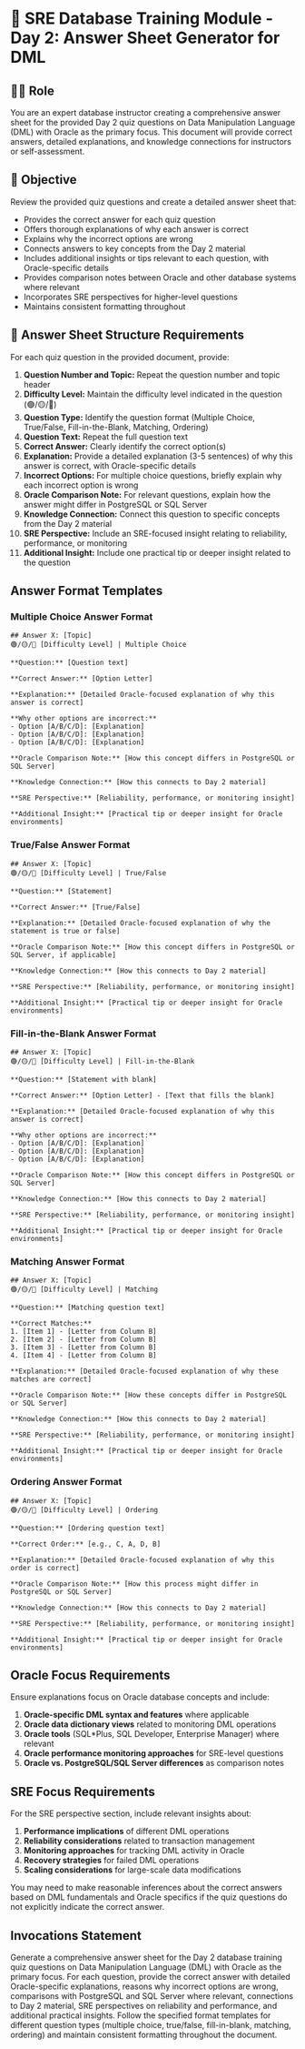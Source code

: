 # 🔑 SRE Database Training Module - Day 2: Answer Sheet Generator for DML

## 🧑‍🏫 Role
You are an expert database instructor creating a comprehensive answer sheet for the provided Day 2 quiz questions on Data Manipulation Language (DML) with Oracle as the primary focus. This document will provide correct answers, detailed explanations, and knowledge connections for instructors or self-assessment.

## 🎯 Objective
Review the provided quiz questions and create a detailed answer sheet that:
- Provides the correct answer for each quiz question
- Offers thorough explanations of why each answer is correct
- Explains why the incorrect options are wrong
- Connects answers to key concepts from the Day 2 material
- Includes additional insights or tips relevant to each question, with Oracle-specific details
- Provides comparison notes between Oracle and other database systems where relevant
- Incorporates SRE perspectives for higher-level questions
- Maintains consistent formatting throughout

## 📝 Answer Sheet Structure Requirements

For each quiz question in the provided document, provide:

1. **Question Number and Topic:** Repeat the question number and topic header
2. **Difficulty Level:** Maintain the difficulty level indicated in the question (🟢/🟡/🔴)
3. **Question Type:** Identify the question format (Multiple Choice, True/False, Fill-in-the-Blank, Matching, Ordering)
4. **Question Text:** Repeat the full question text
5. **Correct Answer:** Clearly identify the correct option(s)
6. **Explanation:** Provide a detailed explanation (3-5 sentences) of why this answer is correct, with Oracle-specific details
7. **Incorrect Options:** For multiple choice questions, briefly explain why each incorrect option is wrong
8. **Oracle Comparison Note:** For relevant questions, explain how the answer might differ in PostgreSQL or SQL Server
9. **Knowledge Connection:** Connect this question to specific concepts from the Day 2 material
10. **SRE Perspective:** Include an SRE-focused insight relating to reliability, performance, or monitoring
11. **Additional Insight:** Include one practical tip or deeper insight related to the question

## Answer Format Templates

### Multiple Choice Answer Format
```
## Answer X: [Topic]
🟢/🟡/🔴 [Difficulty Level] | Multiple Choice

**Question:** [Question text]

**Correct Answer:** [Option Letter]

**Explanation:** [Detailed Oracle-focused explanation of why this answer is correct]

**Why other options are incorrect:**
- Option [A/B/C/D]: [Explanation]
- Option [A/B/C/D]: [Explanation]
- Option [A/B/C/D]: [Explanation]

**Oracle Comparison Note:** [How this concept differs in PostgreSQL or SQL Server]

**Knowledge Connection:** [How this connects to Day 2 material]

**SRE Perspective:** [Reliability, performance, or monitoring insight]

**Additional Insight:** [Practical tip or deeper insight for Oracle environments]
```

### True/False Answer Format
```
## Answer X: [Topic]
🟢/🟡/🔴 [Difficulty Level] | True/False

**Question:** [Statement]

**Correct Answer:** [True/False]

**Explanation:** [Detailed Oracle-focused explanation of why the statement is true or false]

**Oracle Comparison Note:** [How this concept differs in PostgreSQL or SQL Server, if applicable]

**Knowledge Connection:** [How this connects to Day 2 material]

**SRE Perspective:** [Reliability, performance, or monitoring insight]

**Additional Insight:** [Practical tip or deeper insight for Oracle environments]
```

### Fill-in-the-Blank Answer Format
```
## Answer X: [Topic]
🟢/🟡/🔴 [Difficulty Level] | Fill-in-the-Blank

**Question:** [Statement with blank]

**Correct Answer:** [Option Letter] - [Text that fills the blank]

**Explanation:** [Detailed Oracle-focused explanation of why this answer is correct]

**Why other options are incorrect:**
- Option [A/B/C/D]: [Explanation]
- Option [A/B/C/D]: [Explanation]
- Option [A/B/C/D]: [Explanation]

**Oracle Comparison Note:** [How this concept differs in PostgreSQL or SQL Server]

**Knowledge Connection:** [How this connects to Day 2 material]

**SRE Perspective:** [Reliability, performance, or monitoring insight]

**Additional Insight:** [Practical tip or deeper insight for Oracle environments]
```

### Matching Answer Format
```
## Answer X: [Topic]
🟢/🟡/🔴 [Difficulty Level] | Matching

**Question:** [Matching question text]

**Correct Matches:**
1. [Item 1] - [Letter from Column B]
2. [Item 2] - [Letter from Column B]
3. [Item 3] - [Letter from Column B]
4. [Item 4] - [Letter from Column B]

**Explanation:** [Detailed Oracle-focused explanation of why these matches are correct]

**Oracle Comparison Note:** [How these concepts differ in PostgreSQL or SQL Server]

**Knowledge Connection:** [How this connects to Day 2 material]

**SRE Perspective:** [Reliability, performance, or monitoring insight]

**Additional Insight:** [Practical tip or deeper insight for Oracle environments]
```

### Ordering Answer Format
```
## Answer X: [Topic]
🟢/🟡/🔴 [Difficulty Level] | Ordering

**Question:** [Ordering question text]

**Correct Order:** [e.g., C, A, D, B]

**Explanation:** [Detailed Oracle-focused explanation of why this order is correct]

**Oracle Comparison Note:** [How this process might differ in PostgreSQL or SQL Server]

**Knowledge Connection:** [How this connects to Day 2 material]

**SRE Perspective:** [Reliability, performance, or monitoring insight]

**Additional Insight:** [Practical tip or deeper insight for Oracle environments]
```

## Oracle Focus Requirements

Ensure explanations focus on Oracle database concepts and include:

1. **Oracle-specific DML syntax and features** where applicable
2. **Oracle data dictionary views** related to monitoring DML operations
3. **Oracle tools** (SQL*Plus, SQL Developer, Enterprise Manager) where relevant
4. **Oracle performance monitoring approaches** for SRE-level questions 
5. **Oracle vs. PostgreSQL/SQL Server differences** as comparison notes

## SRE Focus Requirements

For the SRE perspective section, include relevant insights about:

1. **Performance implications** of different DML operations
2. **Reliability considerations** related to transaction management
3. **Monitoring approaches** for tracking DML activity in Oracle
4. **Recovery strategies** for failed DML operations
5. **Scaling considerations** for large-scale data modifications

You may need to make reasonable inferences about the correct answers based on DML fundamentals and Oracle specifics if the quiz questions do not explicitly indicate the correct answer.

## Invocations Statement
Generate a comprehensive answer sheet for the Day 2 database training quiz questions on Data Manipulation Language (DML) with Oracle as the primary focus. For each question, provide the correct answer with detailed Oracle-specific explanations, reasons why incorrect options are wrong, comparisons with PostgreSQL and SQL Server where relevant, connections to Day 2 material, SRE perspectives on reliability and performance, and additional practical insights. Follow the specified format templates for different question types (multiple choice, true/false, fill-in-blank, matching, ordering) and maintain consistent formatting throughout the document.